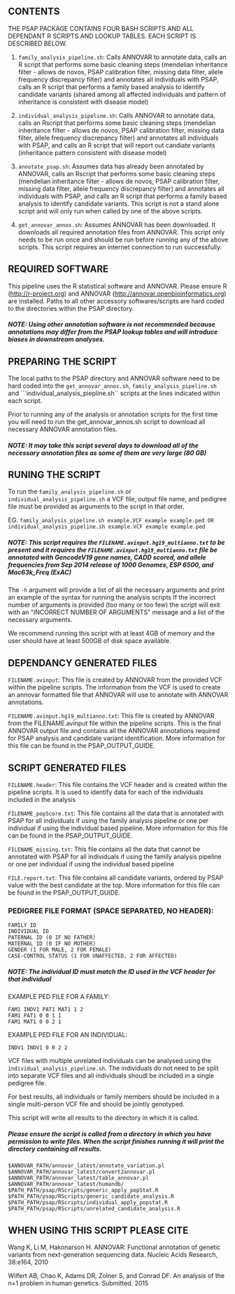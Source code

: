 ## CONTENTS
THE PSAP PACKAGE CONTAINS FOUR BASH SCRIPTS AND ALL DEPENDANT R SCRIPTS AND LOOKUP TABLES. EACH SCRIPT IS DESCRIBED BELOW.

1) ```family_analysis_pipeline.sh```: Calls ANNOVAR to annotate data, calls an R script that performs some basic cleaning steps (mendelian inheritance filter - allows de novos, PSAP calibration filter, missing data filter, allele frequency discrepancy filter) and annotates all individuals with PSAP, calls an R script that performs a family based analysis to identify candidate variants (shared among all affected individuals and pattern of inheritance is consistent with disease model) 

2) ```individual_analysis_pipeline.sh```: Calls ANNOVAR to annotate data, calls an Rscript that performs some basic cleaning steps (mendelian inheritance filter - allows de novos, PSAP calibration filter, missing data filter, allele frequency discrepancy filter) and annotates all individuals with PSAP, and calls an R script that will report out candiate variants (inheritance pattern consistent with disease model)

3) ```annotate_psap.sh```: Assumes data has already been annotated by ANNOVAR, calls an Rscript that performs some basic cleaning steps (mendelian inheritance filter - allows de novos, PSAP calibration filter, missing data filter, allele frequency discrepancy filter) and annotates all individuals with PSAP, and calls an R script that performs a family based analysis to identify candidate variants.  This script is not a stand alone script and will only run when called by one of the above scripts.

4) ```get_annovar_annos.sh```:  Assumes ANNOVAR has been downloaded.  It downloads all required annotation files from ANNOVAR.  This script only needs to be run once and should be run before running any of the above scripts.  This script requires an internet connection to run successfully.

## REQUIRED SOFTWARE
This pipeline uses the R statistical software and ANNOVAR.  Please ensure R (http://r-project.org) and ANNOVAR (http://annovar.openbioinformatics.org) are installed.  Paths to all other accessory softwares/scripts are hard coded to the directories within the PSAP directory.

##### NOTE: Using other annotation software is not recommended because annotations may differ from the PSAP lookup tables and will introduce biases in downstream analyses. 

## PREPARING THE SCRIPT
The local paths to the PSAP directory and ANNOVAR software need to be hard coded into the ```get_annovar_annos.sh```, ```family_analysis_pipeline.sh``` and ```individual_analysis_piepline.sh`` scripts at the lines indicated within each script.

Prior to running any of the analysis or annotation scripts for the first time you will need to run the get_annovar_annos.sh script to download all necessary ANNOVAR annotation files.  
##### NOTE: It may take this script several days to download all of the necessary annotation files as some of them are very large (80 GB)

## RUNING THE SCRIPT
To run the ```family_analysis_pipeline.sh``` or ```individual_analysis_pipeline.sh``` a VCF file, output file name, and pedigree file must be provided as arguments to the script in that order.

EG. ```family_analysis_pipeline.sh example.VCF example example.ped OR individual_analysis_pipeline.sh example.VCF example example.ped```

##### NOTE: This script requires the ```FILENAME.avinput.hg19_multianno.txt``` to be present and it requires the ```FILENAME.avinput.hg19_multianno.txt``` file be annotated with GencodeV19 gene names, CADD scored, and allele frequencies from Sep 2014 release of 1000 Genomes, ESP 6500, and Mac63k_Freq (ExAC)

The ```-h``` argument will provide a list of all the necessary arguments and print an example of the syntax for running the analysis scripts
If the incorrect number of arguments is provided (too many or too few) the script will exit with an "INCORRECT NUMBER OF ARGUMENTS" message and a list of the necessary arguments.

We recommend running this script with at least 4GB of memory and the user should have at least 500GB of disk space available.

## DEPENDANCY GENERATED FILES
```FILENAME.avinput```: This file is created by ANNOVAR from the provided VCF within the pipeline scripts.  The information from the VCF is used to create an annovar formatted file that ANNOVAR will use to annotate with ANNOVAR annotations.

```FILENAME.avinput.hg19_multianno.txt```: This file is created by ANNOVAR from the FILENAME.avinput file within the pipeline scripts.  This is the final ANNOVAR output file and contains all the ANNOVAR annotations required for PSAP analysis and candidate variant identification. More information for this file can be found in the PSAP_OUTPUT_GUIDE.

## SCRIPT GENERATED FILES
```FILENAME.header```: This file contains the VCF header and is created within the pipeline scripts.  It is used to identify data for each of the individuals included in the analysis

```FILENAME_popScore.txt```: This file contains all the data that is annotated with PSAP for all individuals if using the family analysis pipeline or one per individual if using the individual based pipeline.  More information for this file can be found in the PSAP_OUTPUT_GUIDE.

```FILENAME_missing.txt```: This file contains all the data that cannot be annotated with PSAP for all individuals if using the family analysis pipeline or one per individual if using the individual based pipeline

```FILE.report.txt```: This file contains all candidate variants, ordered by PSAP value with the best candidate at the top.  More information for this file can be found in the PSAP_OUTPUT_GUIDE.

### PEDIGREE FILE FORMAT (SPACE SEPARATED, NO HEADER):

```
FAMILY ID
INDIVIDUAL ID
PATERNAL ID (0 IF NO FATHER)
MATERNAL ID (0 IF NO MOTHER)
GENDER (1 FOR MALE, 2 FOR FEMALE)
CASE-CONTROL STATUS (1 FOR UNAFFECTED, 2 FOR AFFECTED)
```
##### NOTE: The individual ID must match the ID used in the VCF header for that individual

EXAMPLE PED FILE FOR A FAMILY:  

```
FAM1 INDV1 PAT1 MAT1 1 2 
FAM1 PAT1 0 0 1 1 
FAM1 MAT1 0 0 2 1 
```

EXAMPLE PED FILE FOR AN INDIVIDUAL: 

```
INDV1 INDV1 0 0 2 2 
```

VCF files with multiple unrelated individuals can be analysed using the ```individual_analysis_pipeline.sh```.  The individuals do not need to be split into separate VCF files and all individuals shoudl be included in a single pedigree file.
  
For best results, all individuals or family members should be included in a single multi-person VCF file and should be jointly genotyped.

This script will write all results to the directory in which it is called.  
##### Please ensure the script is called from a directory in which you have permission to write files.  When the script finishes running it will print the directory containing all results.



```
$ANNOVAR_PATH/annovar_latest/annotate_variation.pl
$ANNOVAR_PATH/annovar_latest/convert2annovar.pl
$ANNOVAR_PATH/annovar_latest/table_annovar.pl
$ANNOVAR_PATH/annovar_latest/humandb/
$PATH_PATH/psap/RScripts/generic_apply_popStat.R
$PATH_PATH/psap/RScripts/generic_candidate_analysis.R
$PATH_PATH/psap/RScripts/individual_apply_popstat.R
$PATH_PATH/psap/RScripts/unrelated_candidate_analysis.R
```

## WHEN USING THIS SCRIPT PLEASE CITE
Wang K, Li M, Hakonarson H. ANNOVAR: Functional annotation of genetic variants from next-generation sequencing data. Nucleic Acids Research, 38:e164, 2010

Wilfert AB, Chao K, Adams DR, Zolner S, and Conrad DF.  An analysis of the n=1 problem in human genetics. Submitted.  2015
